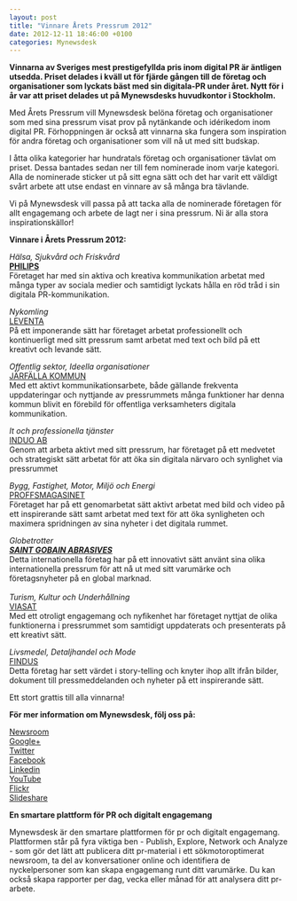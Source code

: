 ```yaml
---
layout: post
title: "Vinnare Årets Pressrum 2012"
date: 2012-12-11 18:46:00 +0100
categories: Mynewsdesk
---
```

 <div class='clearfix'><p><b>Vinnarna av
Sveriges mest prestigefyllda pris inom digital PR är äntligen utsedda. Priset
delades i kväll ut för fjärde gången till de företag och organisationer som
lyckats bäst med sin digitala-PR under året. Nytt för i år var att priset
delades ut på Mynewsdesks huvudkontor i Stockholm. </b></p>

<p>Med Årets Pressrum vill Mynewsdesk belöna företag och organisationer
som med sina pressrum visat prov på nytänkande och idérikedom inom digital PR. Förhoppningen
är också att vinnarna ska fungera som inspiration för andra företag och
organisationer som vill nå ut med sitt budskap.</p>



<p>I åtta olika kategorier har hundratals företag och organisationer
tävlat om priset. Dessa bantades sedan ner till fem nominerade inom
varje kategori. Alla de nominerade sticker ut på sitt egna sätt och det har varit ett väldigt svårt arbete att utse endast en vinnare av så många bra tävlande.<br></p><p>Vi på Mynewsdesk vill passa på att tacka alla de nominerade företagen
för allt engagemang och arbete de lagt ner i sina pressrum. Ni är alla stora
inspirationskällor!</p>
<p><b>Vinnare i
Årets Pressrum 2012:</b></p>




<p><i>Hälsa,
Sjukvård och Friskvård</i><b><a href="http://www.mynewsdesk.com/se/pressroom/philips"><br>PHILIPS</a></b><br>Företaget
har med sin aktiva och kreativa kommunikation arbetat med många typer av
sociala medier och samtidigt lyckats hålla en röd tråd i sin digitala
PR-kommunikation.</p>
<p><i>Nykomling</i><br><a href="http://www.mynewsdesk.com/se/pressroom/leventa">LEVENTA</a><br>På ett imponerande sätt har
företaget arbetat professionellt och kontinuerligt med sitt pressrum samt
arbetat med text och bild på ett kreativt och levande sätt.</p>




<p><i>Offentlig
sektor, Ideella organisationer</i><a href="http://www.mynewsdesk.com/se/pressroom/jarfalla"><br>JÄRFÄLLA KOMMUN</a><br>Med ett aktivt
kommunikationsarbete, både gällande frekventa uppdateringar och nyttjande av
pressrummets många funktioner har denna kommun blivit en förebild för
offentliga verksamheters digitala kommunikation.</p>




<p><i>It och professionella tjänster</i><a href="http://www.mynewsdesk.com/se/pressroom/induo-ab"><br>INDUO AB</a><br>Genom att
arbeta aktivt med sitt pressrum, har företaget på ett medvetet och strategiskt
sätt arbetat för att öka sin digitala närvaro och synlighet via pressrummet</p>




<p><i>Bygg, Fastighet, Motor, Miljö och Energi </i><a href="http://www.mynewsdesk.com/se/pressroom/proffsmagasinet"><br>PROFFSMAGASINET</a><br>Företaget
har på ett genomarbetat sätt aktivt arbetat med bild och video på ett
inspirerande sätt samt arbetat med text för att öka synligheten och maximera
spridningen av sina nyheter i det digitala rummet.</p>















<p><i>Globetrotter</i><b><i><a href="http://www.mynewsdesk.com/se/pressroom/saint-gobain_abrasives_ab"><br>SAINT GOBAIN ABRASIVES</a></i></b><br>Detta
internationella företag har på ett innovativt sätt använt sina olika
internationella pressrum för att nå ut med sitt varumärke och företagsnyheter
på en global marknad.<i><br>
<br>
Turism, Kultur och Underhållning</i><a href="http://www.mynewsdesk.com/se/pressroom/viasat_sverige"><br>VIASAT </a><br>Med ett
otroligt engagemang och nyfikenhet har företaget nyttjat de olika funktionerna
i pressrummet som samtidigt uppdaterats och presenterats på ett kreativt sätt.</p>







<p><i>Livsmedel, Detaljhandel och Mode</i><a href="http://www.mynewsdesk.com/se/pressroom/findus"><br>FINDUS</a><br>Detta
företag har sett värdet i story-telling och knyter ihop allt ifrån bilder,
dokument till pressmeddelanden och nyheter på ett inspirerande sätt. </p>
<p>Ett stort grattis till alla vinnarna!</p>
</div>
<div class='boilerplate'><p><strong>För mer information om Mynewsdesk, följ oss på:</strong></p>
<p><a href="/se/pressroom/newsdesk">Newsroom</a><a href="http://twitter.com/#!/mynewsdesk_se"><br /> </a><a href="https://plus.google.com/u/0/104884420513900925138">Google+</a><a href="http://twitter.com/#!/mynewsdesk_se"><br />Twitter</a><br /><a href="http://www.facebook.com/MyNewsdesk">Facebook</a><br /><a href="http://www.linkedin.com/company/mynewsdesk">Linkedin</a><br /><a href="http://www.youtube.com/user/mynewsdesk">YouTube</a><br /><a href="http://www.flickr.com/photos/mynewsdesk">Flickr</a><br /><a href="http://www.slideshare.net/MyNewsdesk">Slideshare</a></p>
<p><strong>En smartare plattform för PR och digitalt engagemang </strong></p>
<p>Mynewsdesk är den smartare plattformen för pr och digitalt engagemang. Plattformen står på fyra viktiga ben - Publish, Explore, Network och Analyze - som gör det lätt att publicera ditt pr-material i ett sökmotoroptimerat newsroom, ta del av konversationer online och identifiera de nyckelpersoner som kan skapa engagemang runt ditt varumärke. Du kan också skapa rapporter per dag, vecka eller månad för att analysera ditt pr-arbete.</p>
<p><span><strong><br /></strong></span></p></div>
